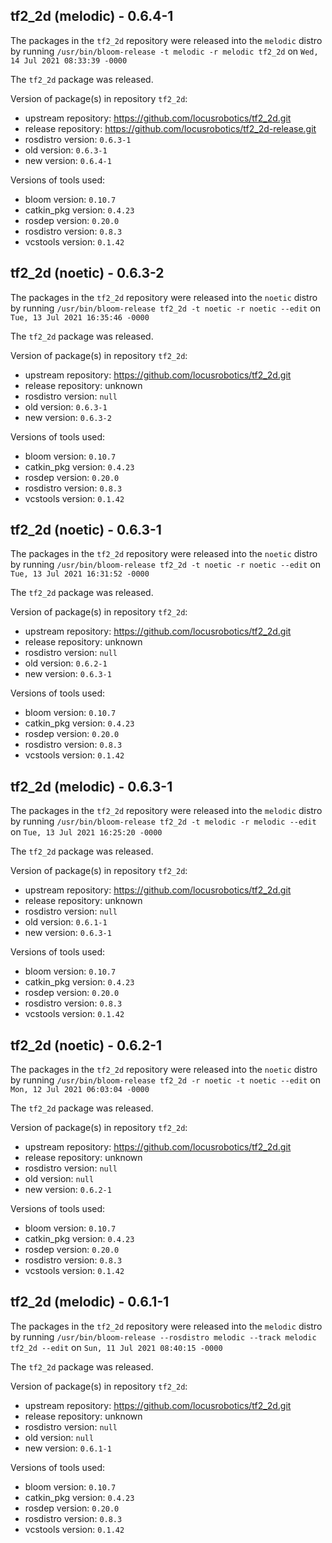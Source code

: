 ## tf2_2d (melodic) - 0.6.4-1

The packages in the `tf2_2d` repository were released into the `melodic` distro by running `/usr/bin/bloom-release -t melodic -r melodic tf2_2d` on `Wed, 14 Jul 2021 08:33:39 -0000`

The `tf2_2d` package was released.

Version of package(s) in repository `tf2_2d`:

- upstream repository: https://github.com/locusrobotics/tf2_2d.git
- release repository: https://github.com/locusrobotics/tf2_2d-release.git
- rosdistro version: `0.6.3-1`
- old version: `0.6.3-1`
- new version: `0.6.4-1`

Versions of tools used:

- bloom version: `0.10.7`
- catkin_pkg version: `0.4.23`
- rosdep version: `0.20.0`
- rosdistro version: `0.8.3`
- vcstools version: `0.1.42`


## tf2_2d (noetic) - 0.6.3-2

The packages in the `tf2_2d` repository were released into the `noetic` distro by running `/usr/bin/bloom-release tf2_2d -t noetic -r noetic --edit` on `Tue, 13 Jul 2021 16:35:46 -0000`

The `tf2_2d` package was released.

Version of package(s) in repository `tf2_2d`:

- upstream repository: https://github.com/locusrobotics/tf2_2d.git
- release repository: unknown
- rosdistro version: `null`
- old version: `0.6.3-1`
- new version: `0.6.3-2`

Versions of tools used:

- bloom version: `0.10.7`
- catkin_pkg version: `0.4.23`
- rosdep version: `0.20.0`
- rosdistro version: `0.8.3`
- vcstools version: `0.1.42`


## tf2_2d (noetic) - 0.6.3-1

The packages in the `tf2_2d` repository were released into the `noetic` distro by running `/usr/bin/bloom-release tf2_2d -t noetic -r noetic --edit` on `Tue, 13 Jul 2021 16:31:52 -0000`

The `tf2_2d` package was released.

Version of package(s) in repository `tf2_2d`:

- upstream repository: https://github.com/locusrobotics/tf2_2d.git
- release repository: unknown
- rosdistro version: `null`
- old version: `0.6.2-1`
- new version: `0.6.3-1`

Versions of tools used:

- bloom version: `0.10.7`
- catkin_pkg version: `0.4.23`
- rosdep version: `0.20.0`
- rosdistro version: `0.8.3`
- vcstools version: `0.1.42`


## tf2_2d (melodic) - 0.6.3-1

The packages in the `tf2_2d` repository were released into the `melodic` distro by running `/usr/bin/bloom-release tf2_2d -t melodic -r melodic --edit` on `Tue, 13 Jul 2021 16:25:20 -0000`

The `tf2_2d` package was released.

Version of package(s) in repository `tf2_2d`:

- upstream repository: https://github.com/locusrobotics/tf2_2d.git
- release repository: unknown
- rosdistro version: `null`
- old version: `0.6.1-1`
- new version: `0.6.3-1`

Versions of tools used:

- bloom version: `0.10.7`
- catkin_pkg version: `0.4.23`
- rosdep version: `0.20.0`
- rosdistro version: `0.8.3`
- vcstools version: `0.1.42`


## tf2_2d (noetic) - 0.6.2-1

The packages in the `tf2_2d` repository were released into the `noetic` distro by running `/usr/bin/bloom-release tf2_2d -r noetic -t noetic --edit` on `Mon, 12 Jul 2021 06:03:04 -0000`

The `tf2_2d` package was released.

Version of package(s) in repository `tf2_2d`:

- upstream repository: https://github.com/locusrobotics/tf2_2d.git
- release repository: unknown
- rosdistro version: `null`
- old version: `null`
- new version: `0.6.2-1`

Versions of tools used:

- bloom version: `0.10.7`
- catkin_pkg version: `0.4.23`
- rosdep version: `0.20.0`
- rosdistro version: `0.8.3`
- vcstools version: `0.1.42`


## tf2_2d (melodic) - 0.6.1-1

The packages in the `tf2_2d` repository were released into the `melodic` distro by running `/usr/bin/bloom-release --rosdistro melodic --track melodic tf2_2d --edit` on `Sun, 11 Jul 2021 08:40:15 -0000`

The `tf2_2d` package was released.

Version of package(s) in repository `tf2_2d`:

- upstream repository: https://github.com/locusrobotics/tf2_2d.git
- release repository: unknown
- rosdistro version: `null`
- old version: `null`
- new version: `0.6.1-1`

Versions of tools used:

- bloom version: `0.10.7`
- catkin_pkg version: `0.4.23`
- rosdep version: `0.20.0`
- rosdistro version: `0.8.3`
- vcstools version: `0.1.42`


